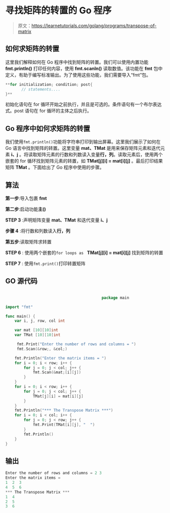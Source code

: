 # 寻找矩阵的转置的 Go 程序

> 原文：<https://learnetutorials.com/golang/programs/transpose-of-matrix>

## 如何求矩阵的转置

这里我们解释如何在 Go 程序中找到矩阵的转置。我们可以使用内置功能 **fmt.println()** 打印任何内容，使用 **fmt.scanln()** 读取数值。该功能在 **fmt** 包中定义，有助于编写标准输出。为了使用这些功能，我们需要导入“fmt”包。

```go
**for initialization; condition; post{
       // statements....
}** 

```

初始化语句在 for 循环开始之前执行，并且是可选的。条件语句有一个布尔表达式。post 语句在 for 循环的主体之后执行。

## Go 程序中如何求矩阵的转置

我们使用`fmt.println()`功能将字符串打印到输出屏幕。这里我们展示了如何在 Go 语言中找到矩阵的转置。这里变量 **mat、TMat** 是用来保存矩阵元素和迭代元素 **i、j** 。将读取矩阵元素的行数和列数读入变量**行，列**。读取元素后，使用两个嵌套的 for 循环找到矩阵元素的转置，如 **TMat[j][i] = mat[i][j]** 。最后打印结果矩阵 **TMat** 。下面给出了 Go 程序中使用的步骤。

## 算法

**第一步**:导入包裹 **fmt**

**第二步**:启动功能**主()**

**STEP 3** :声明矩阵变量 **mat、TMat** 和迭代变量 **i、j**

**步骤 4** :将行数和列数读入**行，列**

**第五步**:读取矩阵求转置

****STEP 6**** : 使用两个嵌套的`for loops as ` **TMat[j][i] = mat[i][j]** 找到矩阵的转置

****STEP 7**** : 使用`fmt.print()`打印转置矩阵

## GO 源代码

```go

                                          package main

import "fmt"

func main() {
    var i, j, row, col int

    var mat [10][10]int
    var TMat [10][10]int

     fmt.Print("Enter the number of rows and columns = ")
     fmt.Scan(&row;, &col;)

    fmt.Println("Enter the matrix items = ")
    for i = 0; i < row; i++ {
        for j = 0; j < col; j++ {
            fmt.Scan(&mat;[i][j])
        }
    }
    for i = 0; i < row; i++ {
        for j = 0; j < col; j++ {
            TMat[j][i] = mat[i][j]
        }
    }
    fmt.Println("*** The Transpose Matrix ***")
    for i = 0; i < col; i++ {
        for j = 0; j < row; j++ {
            fmt.Print(TMat[i][j], "  ")
        }
        fmt.Println()
    }
}

```

## 输出

```go
Enter the number of rows and columns = 2 3
Enter the matrix items =
1  2  3
4  5  6
*** The Transpose Matrix ***
1  4
2  5
3  6 
```